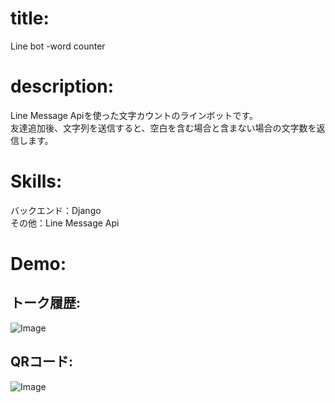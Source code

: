 # title:  
Line bot -word counter   
# description:  
Line Message Apiを使った文字カウントのラインボットです。  
友達追加後、文字列を送信すると、空白を含む場合と含まない場合の文字数を返信します。
# Skills:  
バックエンド：Django  
その他：Line Message Api
# Demo:  
## トーク履歴:  
![Image](https://github.com/user-attachments/assets/a69cbb13-6f66-4091-ae9b-2a2d539c0902)
## QRコード:  
![Image](https://github.com/user-attachments/assets/de368c94-4e71-4198-8b7e-dfe598c33611)
